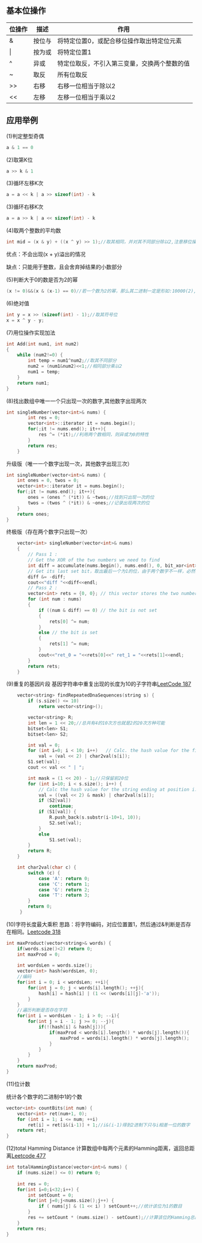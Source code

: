 ## 基本位操作
位操作  |  描述 | 作用
-------| ------- |-------------
& | 按位与 | 将特定位置0，或配合移位操作取出特定位元素
&#124;  | 按为或  | 将特定位置1
^ | 异或 | 特定位取反，不引入第三变量，交换两个整数的值
~ | 取反 | 所有位取反
>> | 右移 | 右移一位相当于除以2
<< | 左移 | 左移一位相当于乘以2

## 应用举例
(1)判定整型奇偶
``` c++
a & 1 == 0
```
(2)取第K位
``` c++
a >> k & 1 
```
(3)循环左移K次
``` c++
a = a << k | a >> sizeof(int) - k
```
(3)循环右移K次
``` c++
a = a >> k | a << sizeof(int) - k
```
(4)取两个整数的平均数
``` c++
int mid = (x & y) + ((x ^ y) >> 1);//取其相同，并对其不同部分除以2,注意移位操作优先级低于加法，括号不能去掉，该方法只能用于整数，而且会直接舍弃小数部分，适用于下标计算
```
优点：不会出现(x + y)溢出的情况

缺点：只能用于整数，且会舍弃掉结果的小数部分

(5)判断大于0的数是否为2的幂
``` c++
(x != 0)&&(x & (x-1) == 0)//若一个数为2的幂，那么其二进制一定是形如:10000(2),其减一的数一定形如:1111(2)，二者求交则为0
```
(6)绝对值
``` c++
int y = x >> (sizeof(int) - 1);//取其符号位
x = x ^ y - y;
```
(7)用位操作实现加法
```c++
int Add(int num1, int num2)
{
    while (num2!=0) {
        int temp = num1^num2;//取其不同部分
        num2 = (num1&num2)<<1;//相同部分乘以2
        num1 = temp;
    }
    return num1;
}
```
(8)找出数组中唯一一个只出现一次的数字,其他数字出现两次
```c++
int singleNumber(vector<int>& nums) {
        int res = 0;
        vector<int>::iterator it = nums.begin();
        for(;it != nums.end(); it++){
            res ^= (*it);//利用两个数相同，则异或为0的特性
        }
        return res;
    }
```
升级版（唯一一个数字出现一次，其他数字出现三次）
```c++
int singleNumber(vector<int>& nums) {
    int ones = 0, twos = 0;
    vector<int>::iterator it = nums.begin();
    for(;it != nums.end(); it++){
        ones = (ones ^ (*it)) & ~twos;//找到只出现一次的位
        twos = (twos ^ (*it)) & ~ones;//记录出现两次的位
    }
    return ones;
}
```
终极版（存在两个数字只出现一次）
```c++
    vector<int> singleNumber(vector<int>& nums) 
    {
        // Pass 1 : 
        // Get the XOR of the two numbers we need to find
        int diff = accumulate(nums.begin(), nums.end(), 0, bit_xor<int>());
        // Get its last set bit，取出最后一个为1的位，由于两个数字不一样，必然存在其中一位不同，那么只需要找出其中一位，然后按情况区分
        diff &= -diff;
        cout<<"diff "<<diff<<endl;
        // Pass 2 :
        vector<int> rets = {0, 0}; // this vector stores the two numbers we will return
        for (int num : nums)
        {
            if ((num & diff) == 0) // the bit is not set
            {
                rets[0] ^= num;
            }
            else // the bit is set
            {
                rets[1] ^= num;
            }
            cout<<"ret_0 = "<<rets[0]<<" ret_1 = "<<rets[1]<<endl;
        }
        return rets;
    }
```
(9)重复的基因片段
基因字符串中重复出现的长度为10的子字符串[LeetCode 187](https://leetcode.com/problems/repeated-dna-sequences/discuss/53952/20-ms-solution-(C%2B%2B)-with-explanation)
```c++
    vector<string> findRepeatedDnaSequences(string s) {
        if (s.size() <= 10)
            return vector<string>();

        vector<string> R;
        int len = 1 << 20;//总共有4的10次方也就是2的20次方种可能
        bitset<len> S1;
        bitset<len> S2;

        int val = 0;
        for (int i=0; i < 10; i++)   // Calc. the hash value for the first string.
            val = (val << 2) | char2val(s[i]);
        S1.set(val);
        cout << val << " | ";

        int mask = (1 << 20) - 1;//只保留前20位
        for (int i=10; i < s.size(); i++) {
            // Calc the hash value for the string ending at position i.
            val = ((val << 2) & mask) | char2val(s[i]);  
            if (S2[val])
                continue;
            if (S1[val]) {
                R.push_back(s.substr(i-10+1, 10));
                S2.set(val);
            }
            else
                S1.set(val);
        }
        return R;
    }

    int char2val(char c) {
        switch (c) {
            case 'A': return 0;
            case 'C': return 1;
            case 'G': return 2;
            case 'T': return 3;
        }
        return 0;
     }
```
(10)字符长度最大乘积
思路：将字符编码，对应位置置1，然后通过&判断是否存在相同。[Leetcode 318](https://leetcode.com/problems/maximum-product-of-word-lengths/discuss/225388/C%2B%2B-Beats-100-Simple-Bitwise-hashing-WITH-DETAILED-EXPLANATION)
```c++
int maxProduct(vector<string>& words) {
    if(words.size()<2) return 0;
    int maxProd = 0;
    
    int wordsLen = words.size();
    vector<int> hash(wordsLen, 0);
    //编码
    for(int i = 0; i < wordsLen; ++i){
        for(int j = 0; j < words[i].length(); ++j){
            hash[i] = hash[i] | (1 << (words[i][j]-'a'));
        }
    }
    //遍历判断是否存在字符
    for(int i = wordsLen - 1; i > 0; --i){
        for(int j = i - 1; j >= 0; --j){
            if(!(hash[i] & hash[j])){
                if(maxProd < words[i].length() * words[j].length()){
                    maxProd = words[i].length() * words[j].length();
                }
            }
        }
    }
    return maxProd;
}
```
(11)位计数

统计各个数字的二进制中1的个数
```c++
vector<int> countBits(int num) {
    vector<int> ret(num+1, 0);
    for (int i = 1; i <= num; ++i)
        ret[i] = ret[i&(i-1)] + 1;//i&(i-1)得到2进制下只与i相差一位的数字
    return ret;
}
```
(12)total Hamming Distance
计算数组中每两个元素的Hamming距离，返回总距离[Leetcode 477](https://leetcode.com/problems/total-hamming-distance/discuss/96250/C%2B%2B-O(n)-runtime-O(1)-space)
```c++
int totalHammingDistance(vector<int>& nums) {
    if (nums.size() <= 0) return 0;
    
    int res = 0;
    for(int i=0;i<32;i++) {
        int setCount = 0;
        for(int j=0;j<nums.size();j++) {
            if ( nums[j] & (1 << i) ) setCount++;//统计该位为1的数目
        }
        res += setCount * (nums.size() - setCount);//计算该位的Hamming总距离
    }
    return res;
}
```

